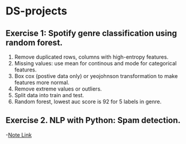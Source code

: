 # DS-projects

## Exercise 1: Spotify genre classification using random forest.
  1. Remove duplicated rows, columns with high-entropy features.
  2. Missing values: use mean for continous and mode for categorical features.
  3. Box cox (postive data only) or yeojohnson transformation to make features more normal.
  4. Remove extreme values or outliers.
  5. Split data into train and test.
  6. Random forest, lowest auc score is 92 for 5 labels in genre. 


## Exercise 2. NLP with Python: Spam detection.

 -[Note Link](NLP_exercise_scam_detector/NLP_exercise_scam_detector.ipynb)

